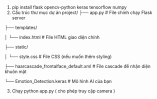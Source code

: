 1.  pip install flask opencv-python keras tensorflow numpy
2. Cấu trúc thư mục dự án 
project/
├── app.py               # File chính chạy Flask server

├── templates/

│   └── index.html       # File HTML giao diện chính

├── static/

│   └── style.css        # File CSS (nếu muốn thêm styling)

├── haarcascade_frontalface_default.xml # File cascade để nhận diện khuôn mặt

└── Emotion_Detection.keras # Mô hình AI của bạn

3. Chạy python app.py ( cho phép truy cập camera )
